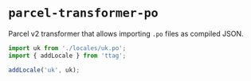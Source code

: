 # `parcel-transformer-po`

Parcel v2 transformer that allows importing `.po` files as compiled JSON.

```javascript
import uk from './locales/uk.po';
import { addLocale } from 'ttag';

addLocale('uk', uk);
```
